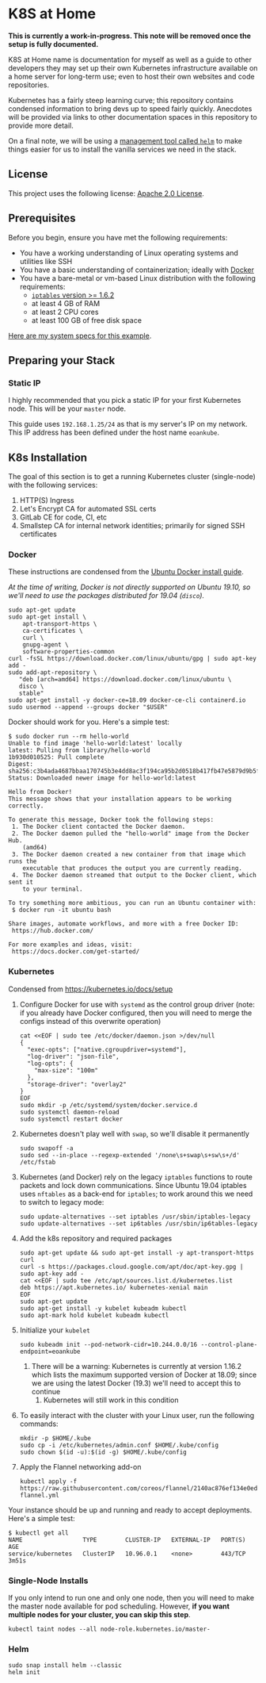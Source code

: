 # K8S at Home

**This is currently a work-in-progress. This note will be removed once the setup is fully documented.**

K8S at Home name is documentation for myself as well as a guide to other developers they may set up their own Kubernetes infrastructure available on a home server for long-term use; even to host their own websites and code repositories.

Kubernetes has a fairly steep learning curve; this repository contains condensed information to bring devs up to speed fairly quickly. Anecdotes will be provided via links to other documentation spaces in this repository to provide more detail. 

On a final note, we will be using a [management tool called `helm`](https://github.com/helm/helm) to make things easier for us to install the vanilla services we need in the stack. 

## License

This project uses the following license: [Apache 2.0 License](LICENSE).

## Prerequisites

Before you begin, ensure you have met the following requirements:
* You have a working understanding of Linux operating systems and utilities like SSH
* You have a basic understanding of containerization; ideally with [Docker](https://docs.docker.com/)
* You have a bare-metal or vm-based Linux distribution with the following requirements:
    * [`iptables` version >= 1.6.2](documentation/iptables-race-condition.md)
    * at least 4 GB of RAM
    * at least 2 CPU cores
    * at least 100 GB of free disk space

[Here are my system specs for this example](documentation/eoan-kube.md).

## Preparing your Stack

### Static IP

I highly recommended that you pick a static IP for your first Kubernetes node. This will be your `master` node.

This guide uses `192.168.1.25/24` as that is my server's IP on my network. This IP address has been defined under the host name `eoankube`.

## K8s Installation

The goal of this section is to get a running Kubernetes cluster (single-node) with the following services:
1. HTTP(S) Ingress
1. Let's Encrypt CA for automated SSL certs
1. GitLab CE for code, CI, etc
1. Smallstep CA for internal network identities; primarily for signed SSH certificates

### Docker

These instructions are condensed from the [Ubuntu Docker install guide](https://docs.docker.com/install/linux/docker-ce/ubuntu/).

_At the time of writing, Docker is not directly supported on Ubuntu 19.10, so we'll need to use the packages distributed for 19.04 (`disco`)._

```shell script
sudo apt-get update
sudo apt-get install \
    apt-transport-https \
    ca-certificates \
    curl \
    gnupg-agent \
    software-properties-common
curl -fsSL https://download.docker.com/linux/ubuntu/gpg | sudo apt-key add -
sudo add-apt-repository \
   "deb [arch=amd64] https://download.docker.com/linux/ubuntu \
   disco \
   stable"
sudo apt-get install -y docker-ce=18.09 docker-ce-cli containerd.io
sudo usermod --append --groups docker "$USER"
```

Docker should work for you. Here's a simple test:

```text
$ sudo docker run --rm hello-world
Unable to find image 'hello-world:latest' locally
latest: Pulling from library/hello-world
1b930d010525: Pull complete 
Digest: sha256:c3b4ada4687bbaa170745b3e4dd8ac3f194ca95b2d0518b417fb47e5879d9b5f
Status: Downloaded newer image for hello-world:latest

Hello from Docker!
This message shows that your installation appears to be working correctly.

To generate this message, Docker took the following steps:
 1. The Docker client contacted the Docker daemon.
 2. The Docker daemon pulled the "hello-world" image from the Docker Hub.
    (amd64)
 3. The Docker daemon created a new container from that image which runs the
    executable that produces the output you are currently reading.
 4. The Docker daemon streamed that output to the Docker client, which sent it
    to your terminal.

To try something more ambitious, you can run an Ubuntu container with:
 $ docker run -it ubuntu bash

Share images, automate workflows, and more with a free Docker ID:
 https://hub.docker.com/

For more examples and ideas, visit:
 https://docs.docker.com/get-started/
```

### Kubernetes

Condensed from https://kubernetes.io/docs/setup

1. Configure Docker for use with `systemd` as the control group driver (note: if you already have Docker configured, then you will need to merge the configs instead of this overwrite operation)

    ```shell script
    cat <<EOF | sudo tee /etc/docker/daemon.json >/dev/null
    {
      "exec-opts": ["native.cgroupdriver=systemd"],
      "log-driver": "json-file",
      "log-opts": {
        "max-size": "100m"
      },
      "storage-driver": "overlay2"
    }
    EOF
    sudo mkdir -p /etc/systemd/system/docker.service.d
    sudo systemctl daemon-reload
    sudo systemctl restart docker
    ```
1. Kubernetes doesn't play well with `swap`, so we'll disable it permanently

    ```shell script
    sudo swapoff -a
    sudo sed --in-place --regexp-extended '/none\s+swap\s+sw\s+/d' /etc/fstab
    ```
1. Kubernetes (and Docker) rely on the legacy `iptables` functions to route packets and lock down communications. Since Ubuntu 19.04 iptables uses `nftables` as a back-end for `iptables`; to work around this we need to switch to legacy mode:

    ```shell script
    sudo update-alternatives --set iptables /usr/sbin/iptables-legacy
    sudo update-alternatives --set ip6tables /usr/sbin/ip6tables-legacy
    ```
1. Add the k8s repository and required packages

    ```shell script
    sudo apt-get update && sudo apt-get install -y apt-transport-https curl
    curl -s https://packages.cloud.google.com/apt/doc/apt-key.gpg | sudo apt-key add -
    cat <<EOF | sudo tee /etc/apt/sources.list.d/kubernetes.list
    deb https://apt.kubernetes.io/ kubernetes-xenial main
    EOF
    sudo apt-get update
    sudo apt-get install -y kubelet kubeadm kubectl
    sudo apt-mark hold kubelet kubeadm kubectl
    ```
1. Initialize your `kubelet`

    ```shell script
    sudo kubeadm init --pod-network-cidr=10.244.0.0/16 --control-plane-endpoint=eoankube
    ```
    1. There will be a warning: Kubernetes is currently at version 1.16.2 which lists the maximum supported version of Docker at 18.09; since we are using the latest Docker (19.3) we'll need to accept this to continue
        1. Kubernetes will still work in this condition

1. To easily interact with the cluster with your Linux user, run the following commands:

    ```shell script
    mkdir -p $HOME/.kube
    sudo cp -i /etc/kubernetes/admin.conf $HOME/.kube/config
    sudo chown $(id -u):$(id -g) $HOME/.kube/config
    ```
1. Apply the Flannel networking add-on

    ```shell script
    kubectl apply -f https://raw.githubusercontent.com/coreos/flannel/2140ac876ef134e0ed5af15c65e414cf26827915/Documentation/kube-flannel.yml
    ```

Your instance should be up and running and ready to accept deployments. Here's a simple test:

```text
$ kubectl get all
NAME                 TYPE        CLUSTER-IP   EXTERNAL-IP   PORT(S)   AGE
service/kubernetes   ClusterIP   10.96.0.1    <none>        443/TCP   3m51s
```

### Single-Node Installs

If you only intend to run one and only one node, then you will need to make the master node available for pod scheduling. However, **if you want multiple nodes for your cluster, you can skip this step**.

```shell script
kubectl taint nodes --all node-role.kubernetes.io/master-
```

### Helm

```shell script
sudo snap install helm --classic
helm init
```
